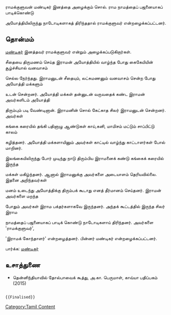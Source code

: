 ராமக்குளுவன் மண்டிகர் இனத்தை அழைக்கும் சொல். ராம நாமத்தைப் பஜனையாகப் பாடிக்கொண்டு
அயோத்தியிலிருந்து நாடோடிகளாகத் திரிந்ததால் ராமக்குளுவர் என்றழைக்கப்பட்டனர்.

## தொன்மம்

[மண்டிகர்](மண்டிகர் "wikilink") இனத்தவர் ராமக்குளுவர் என்றும் அழைக்கப்படுகிறார்கள்.
சீதையை திருமணம் செய்த இராமன் அயோத்தியில் வாழ்ந்த போது கைகேயியின் சூழ்ச்சியால் வனவாசம்
செல்ல நேர்ந்தது. இராமனுடன் சீதையும், லட்சுமணனும் வனவாசம் சென்ற போது அயோத்தி மக்களும்
உடன் சென்றனர். அயோத்தி மக்கள் தன்னுடன் வருவதைக் கண்ட இராமன் அவர்களிடம் அயோத்தி
திரும்பும் படி வேண்டினான். இராமனின் சொல் கேட்காத சிலர் இராமனுடன் சென்றனர். அவர்கள்
கங்கை கரையில் தங்கி பதினாழு ஆண்டுகள் காய்,கனி, மாமிசம் மட்டும் சாப்பிட்டு காலம்
கழித்தனர். அயோத்தி மக்களாயினும் அவர்கள் காட்டில் வாழ்ந்து காட்டாளர்கள் போல் மாறினர்.

இலங்கையிலிருந்து போர் முடிந்து நாடு திரும்பிய இராமனைக் கண்டு கங்கைக் கரையில் இருந்த
மக்கள் மகிழ்ந்தனர். ஆனால் இராமனுக்கு அவர்களை அடையாளம் தெரியவில்லை. இதனை அறிந்தவர்கள்
மனம் உடைந்து அயோத்திக்கு திரும்பக் கூடாது எனத் தீர்மானம் செய்தனர். இராமன் அவர்களை மறந்த
போதும் அவர்கள் இராம பக்தர்களாகவே இருந்தனர். அந்தக் கூட்டத்தில் இருந்த சிலர் இராம
நாமத்தைப் பஜனையாகப் பாடிக் கொண்டு நாடோடிகளாய் திரிந்தனர். அவர்களை 'ராமக்குளுவர்',
'இராமக் கோந்தாளர்' என்றழைத்தனர். பின்னர் மண்டிகர் என்றழைக்கப்பட்டனர்.

பார்க்க: [மண்டிகர்](மண்டிகர் "wikilink")

## உசாத்துணை

-   தென்னிந்தியாவில் தோல்பாவைக் கூத்து, அ.கா. பெருமாள், காவ்யா பதிப்பகம் (2015)

```{=mediawiki}
{{Finalised}}
```
[Category:Tamil Content](Category:Tamil_Content "wikilink")
